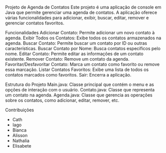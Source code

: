 Projeto de Agenda de Contatos
Este projeto é uma aplicação de console em Java que permite gerenciar uma agenda de contatos. A aplicação oferece várias funcionalidades para adicionar, exibir, buscar, editar, remover e gerenciar contatos favoritos.

Funcionalidades
Adicionar Contato: Permite adicionar um novo contato à agenda.
Exibir Todos os Contatos: Exibe todos os contatos armazenados na agenda.
Buscar Contato: Permite buscar um contato por ID ou outras características.
Buscar Contato por Nome: Busca contatos específicos pelo nome.
Editar Contato: Permite editar as informações de um contato existente.
Remover Contato: Remove um contato da agenda.
Favoritar/Desfavoritar Contato: Marca um contato como favorito ou remove essa marcação.
Listar Contatos Favoritos: Exibe uma lista de todos os contatos marcados como favoritos.
Sair: Encerra a aplicação.

Estrutura do Projeto
Main.java: Classe principal que contém o menu e as opções de interação com o usuário.
Contato.java: Classe que representa um contato na agenda.
Agenda.java: Classe que gerencia as operações sobre os contatos, como adicionar, editar, remover, etc.

Contribuições
- Cath
- Iago
- Bianca
- Alisson
- Nathalia
- Elisabete
